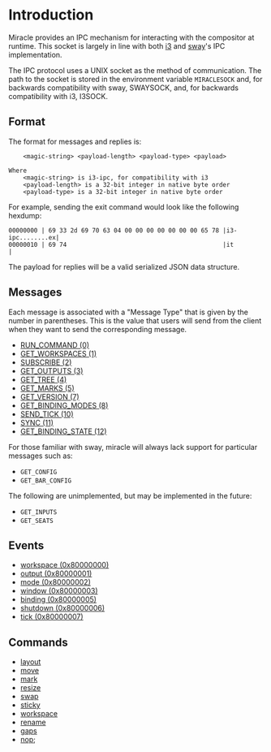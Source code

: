 # Introduction
Miracle provides an IPC mechanism for interacting with the compositor at runtime.
This socket is largely in line with both [i3](https://i3wm.org/docs/ipc.html) and 
[sway]((https://github.com/swaywm/sway/blob/master/sway/sway-ipc.7.scd))'s IPC implementation.

 The IPC protocol uses a UNIX socket as the method of communication. The path to the socket
 is stored in the environment variable `MIRACLESOCK`  and, for backwards compatibility with sway, SWAYSOCK,
 and, for backwards compatibility with i3, I3SOCK.

## Format
The format for messages and replies is:

```
    <magic-string> <payload-length> <payload-type> <payload>

Where
    <magic-string> is i3-ipc, for compatibility with i3
    <payload-length> is a 32-bit integer in native byte order
    <payload-type> is a 32-bit integer in native byte order
```

For example, sending the exit command would look like the following hexdump:

```
00000000 | 69 33 2d 69 70 63 04 00 00 00 00 00 00 00 65 78 |i3-ipc........ex|
00000010 | 69 74                                           |it              |
```

The payload for replies will be a valid serialized JSON data structure.

## Messages
Each message is associated with a "Message Type" that is given by the number in parentheses. This is
the value that users will send from the client when they want to send the corresponding message.

- [RUN_COMMAND (0)](run_command.md)
- [GET_WORKSPACES (1)](get_workspaces.md)
- [SUBSCRIBE (2)](subscribe.md)
- [GET_OUTPUTS (3)](get_outputs.md)
- [GET_TREE (4)](get_tree.md)
- [GET_MARKS (5)](get_marks.md)
- [GET_VERSION (7)](get_version.md)
- [GET_BINDING_MODES (8)](get_binding_modes.md)
- [SEND_TICK (10)](send_tick.md)
- [SYNC (11)](sync.md)
- [GET_BINDING_STATE (12)](get_binding_state.md)

For those familiar with sway, miracle will always lack support for particular messages
such as:

- `GET_CONFIG`
- `GET_BAR_CONFIG`

The following are unimplemented, but may be implemented in the future:

- `GET_INPUTS`
- `GET_SEATS`

## Events
- [workspace (0x80000000)](./events/workspace.md)
- [output (0x80000001)](./events/output.md)
- [mode (0x80000002)](./events/mode.md)
- [window (0x80000003)](./events/window.md)
- [binding (0x80000005)](./events/binding.md)
- [shutdown (0x80000006)](./events/shutdown.md)
- [tick (0x80000007)](./events/tick.md)

## Commands
- [layout](./commands/layout.md)
- [move](./commands/move.md)
- [mark](./commands/mark.md)
- [resize](./commands/resize.md)
- [swap](./commands/swap.md)
- [sticky](./commands/sticky.md)
- [workspace](./commands/workspace.md)
- [rename](./commands/rename.md)
- [gaps](./commands/gaps.md)
- [nop](./commands/nop.md);
